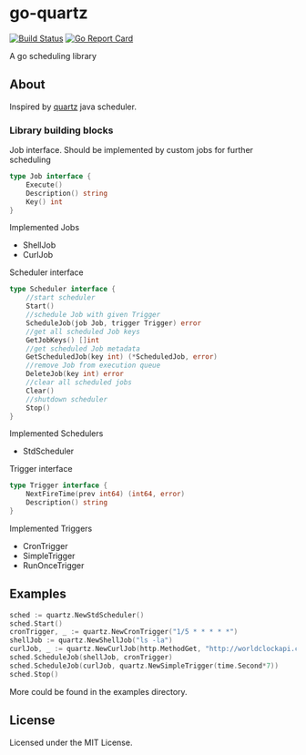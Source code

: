 # go-quartz
[![Build Status](https://travis-ci.org/reugn/go-quartz.svg?branch=master)](https://travis-ci.org/reugn/go-quartz)
[![Go Report Card](https://goreportcard.com/badge/github.com/reugn/go-quartz)](https://goreportcard.com/report/github.com/reugn/go-quartz)

A go scheduling library

## About
Inspired by [quartz](https://github.com/quartz-scheduler/quartz) java scheduler.

### Library building blocks
Job interface. Should be implemented by custom jobs for further scheduling
```go
type Job interface {
	Execute()
	Description() string
	Key() int
}
```
Implemented Jobs
- ShellJob
- CurlJob

Scheduler interface
```go
type Scheduler interface {
	//start scheduler
	Start()
	//schedule Job with given Trigger
	ScheduleJob(job Job, trigger Trigger) error
	//get all scheduled Job keys
	GetJobKeys() []int
	//get scheduled Job metadata
	GetScheduledJob(key int) (*ScheduledJob, error)
	//remove Job from execution queue
	DeleteJob(key int) error
	//clear all scheduled jobs
	Clear()
	//shutdown scheduler
	Stop()
}
```
Implemented Schedulers
- StdScheduler

Trigger interface
```go
type Trigger interface {
	NextFireTime(prev int64) (int64, error)
	Description() string
}
```
Implemented Triggers
- CronTrigger
- SimpleTrigger
- RunOnceTrigger

## Examples
```go
sched := quartz.NewStdScheduler()
sched.Start()
cronTrigger, _ := quartz.NewCronTrigger("1/5 * * * * *")
shellJob := quartz.NewShellJob("ls -la")
curlJob, _ := quartz.NewCurlJob(http.MethodGet, "http://worldclockapi.com/api/json/est/now", "", nil)
sched.ScheduleJob(shellJob, cronTrigger)
sched.ScheduleJob(curlJob, quartz.NewSimpleTrigger(time.Second*7))
sched.Stop()
```
More could be found in the examples directory.

## License
Licensed under the MIT License.
